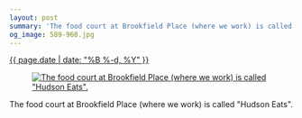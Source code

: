 ```yaml
---
layout: post
summary: 'The food court at Brookfield Place (where we work) is called &quot;Hudson Eats&quot;.'
og_image: 589-960.jpg
---
```


<p>
 <time>
  <a href="/589">
   {{ page.date | date: "%B %-d, %Y" }}
  </a>
 </time>
 <a href="/589">
  <figure data-taken="12/16/2016">
   <img alt='The food court at Brookfield Place (where we work) is called "Hudson Eats".' sizes="(min-width: 700px) 50vw, calc(100vw - 2rem)" src="{{ site.assets_url }}/589-480.jpg" srcset="{{ site.assets_url }}/589-240.jpg 240w, {{ site.assets_url }}/589-480.jpg 480w, {{ site.assets_url }}/589-720.jpg 720w, {{ site.assets_url }}/589-960.jpg 960w"/>
  </figure>
 </a>
 <span>
  The food court at Brookfield Place (where we work) is called "Hudson Eats".
 </span>
</p>
